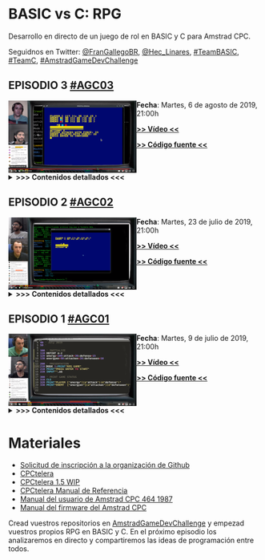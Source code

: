 # BASIC vs C: RPG

Desarrollo en directo de un juego de rol en BASIC y C para Amstrad CPC. 

Seguidnos en Twitter: [@FranGallegoBR](https://twitter.com/FranGallegoBR), [@Hec_Linares](https://twitter.com/Hec_Linares), [#TeamBASIC](https://twitter.com/hashtag/TeamBASIC), [#TeamC](https://twitter.com/hashtag/TeamC), [#AmstradGameDevChallenge](https://twitter.com/hashtag/AmstradGameDevChallenge)

## EPISODIO 3 [#AGC03](https://twitter.com/hashtag/AGC03)

<a href="https://www.youtube.com/watch?v=ezUGwy-jelE"><img align="left" src="https://github.com/AmstradGameDevChallenge/BASICvsC-RPG/blob/master/materials/scrshots/agc03_game_thumb.png" alt="Amstrad GameDev Challenge: BASIC vs C. Episodio 3. #AGC03"/></a>

**Fecha**: Martes, 6 de agosto de 2019, 21:00h

[**>> Vídeo <<**](https://www.youtube.com/watch?v=ezUGwy-jelE)

[**>> Código fuente <<**](https://github.com/AmstradGameDevChallenge/BASICvsC-RPG/archive/agc03.zip)
<br/><br/><br/>

<details><summary><strong>&gt;&gt;&gt; Contenidos detallados &lt;&lt;&lt;</strong></summary>
<ul>
  <li><b>Noticias</b>:</li>
  <ul>
    <li>Actualización en <a href="https://github.com/lronaldo/cpctelera/tree/development" rel="nofollow">CPCtelera 1.5 WIP</a>: Inclusión de soporte para STDC getchar()
    </li><li>#AmstradGameDevChallenge estará presente en <a href="http://www.retrozaragoza.com" rel="nofollow">RetroZaragoza 2019</a>: grabaremos un episodio en directo en persona.
  </ul>
  <li><b>Recomendación</b>: temática para los juegos RPG sobre leyendas reales de Castillos, Monasterios, Pueblos o lugares de la geografía española.
  </li><li><b>Preguntas y proyectos de los miembros del grupo</b>:</li>
  <ul>
    <li>Problema con la inicialización de variables globales en SDCC: no se les asigna valor.
    </li><li>Soluciones para variables globales: funciones de inicialización, valores constantes y punteros no constantes y copia de valores con <code>cpct_memcpy</code>
    </li><li>Sugerencia de uso de <code>grep</code> para eliminar los comentarios en BASIC.
    </li><li>Problema con <code>.gitignore</code> y la carpeta <code>obj/</code>
    </li><li>¿Cómo se puede hacer <code>SYMBOL AFTER</code> en C?
    </li><li>Apreciaciones sobre el uso de <code>cpct_setVideoMode</code>, el firmware y las funciones de CPCtelera.
    </li><li>Detalles a tener en cuenta en el uso de <code>OPENIN</code> y <code>OPENOUT</code> en BASIC
  </ul>
  <li><b>Misterio en BASIC</b>:</li>
  <ul>
    <li>Pérdidas de memoria en nuestro juego. ¿A qué se deben? Dos semanas para encontrar la respuesta.</li>
  </ul>
  </li><li><b>Desarrollo</b>:</li>
  <ul>
    <li>Inicialización rápida y fácil de la pantalla, los colores y el módulo de texto sin tener que ajustarlo todo a mano.
    </li><li>Llamadas a funciones del firmware con código ensamblador en línea: nota sobre potenciales problemas
    </li><li>Creación y manejo de <code>structs</code> en C: ¿Qué son? ¿Cómo funcionan?
    </li><li>Introducción de espacio para múltiples enemigos usando un array de structs en C
    </li><li>Importancia de los comentarios en BASIC: usarlos como referencia de variables y estructuras de memoria
    </li><li>Simulación de structs en BASIC usando arrays y prefijos de nombre
    </li><li>Uso de una referencia variable a un elemento para generalizar el código previo directamente
    </li><li>Diseño básico de un gestor de enemigos: creación y destrucción
    </li><li>Visualización de múltiples enemigos e interacción: problemas asociados
    </li><li>Gestión del array de enemigos al eliminar uno de ellos: posibles alternativas
    </li><li>Añadiendo color a los enemigos como forma de distinguirlos
  </ul>
</ul>
</details>


## EPISODIO 2 [#AGC02](https://twitter.com/hashtag/AGC02)

<a href="https://www.youtube.com/watch?v=5qsZ1lnEPCQ"><img align="left" src="https://github.com/AmstradGameDevChallenge/BASICvsC-RPG/blob/master/materials/scrshots/agc02_game_thumb.png" alt="Amstrad GameDev Challenge: BASIC vs C. Episodio 2. #AGC02"/></a>

**Fecha**: Martes, 23 de julio de 2019, 21:00h

[**>> Vídeo <<**](https://www.youtube.com/watch?v=5qsZ1lnEPCQ)

[**>> Código fuente <<**](https://github.com/AmstradGameDevChallenge/BASICvsC-RPG/archive/agc02.zip)
<br/><br/><br />

<details><summary><strong>&gt;&gt;&gt; Contenidos detallados &lt;&lt;&lt;</strong></summary>
<ul>
  <li>Noticias:</li>
  <ul>
    <li>Anuncio oficial del <a href="http://cpcretrodev.byterealms.com/contest/cpc-retrodev-2019/" rel="nofollow">#CPCRetroDev 2019</a></li>
  </ul>
  <li>Revisión de proyectos en desarrollo de los miembros del <a href="https://twitter.com/hashtag/TeamC" rel="nofollow">#TeamC</a> y el <a href="https://twitter.com/hashtag/TeamBASIC" rel="nofollow">#TeamBASIC</a>
  </li><li>Desarrollo:</li>
  <ul>
  <li>Creación de un script bash para generar un DSK a partir del fichero .BAS
  </li><li>Comentarios que no ocupan memoria en BASIC
  </li><li>Reemplazo y uso de variables con nombre corto en BASIC
  </li><li>Usando <code>LOCATE</code> desde C para dibujar personajes en una posición concreta
  </li><li>Uso de funciones y parámetros en C para reutilizar y simplificar el código
  </li><li>Diferencias entre las funciones <code>printf</code> y <code>puts</code> y uso del firmware
  </li><li>Análisis de estartegias más óptimas de programación en C usando el código ensamblador generado
  </li><li>Uso de las funciones <code>CHR$</code> y <code>STRING$</code> en BASIC para pintar caracteres y repetirlos
  </li><li>Movimiento de los personajes en una dimensión y ataque por movimiento
  </li><li>Uso de <code>GOSUB</code> y subrutinas en BASIC para modularizar el código
  </li><li>Dudas sobre paso de parámetros a funciones y subrutinas en BASIC y C
  </li><li>Detalle sobre las comparaciones y asignaciones en C
  </li><li>Introducción a los arrays en C y BASIC
  </li><li>Funciones aleatorias simples para ataques variables en juegos de ROL
  </li><li>Definición de funciones matemáticas en BASIC
  </li><li>Cálculos enteros y reales y redondeos en BASIC y C
  </li><li>Uso de <code>RANDOMIZE</code> para controlar las secuencias pseudoaleatorias
  </ul>
</ul>
</details>

## EPISODIO 1 [#AGC01](https://twitter.com/hashtag/AGC01)

<a href="https://www.youtube.com/watch?v=TFEnGYmOOLI"><img align="left" src="https://github.com/AmstradGameDevChallenge/BASICvsC-RPG/blob/master/materials/scrshots/agc01_teamBASIC_thumb.png" alt="Amstrad GameDev Challenge: BASIC vs C. Episodio 1. #AGC01"/></a>

**Fecha**: Martes, 9 de julio de 2019, 21:00h

[**>> Vídeo <<**](https://www.youtube.com/watch?v=TFEnGYmOOLI)

[**>> Código fuente <<**](https://github.com/AmstradGameDevChallenge/BASICvsC-RPG/archive/agc01.zip)
<br/><br/><br />

<details><summary><strong>&gt;&gt;&gt; Contenidos detallados &lt;&lt;&lt;</strong></summary>
<ul>
<li>Presentación de la serie
  </li><li>Herramientas a utilizar y organización
  </li><li>Implementado un esquema inicial muy básico de juego y bucle principal emergente, sin apenas estructurar.
  </li><li>Primeros pasos con variables
  </li><li>Player y enemigo con energía, ataque y defensa
  </li><li>Player y enemigo atacan y defienden
  </ul>
</details>

# Materiales

- [Solicitud de inscripción a la organización de Github](http://bit.ly/AGC01)
- [CPCtelera](http://lronaldo.github.io/cpctelera/)
- [CPCtelera 1.5 WIP](https://github.com/lronaldo/cpctelera/tree/development)
- [CPCtelera Manual de Referencia](http://lronaldo.github.io/cpctelera/files/readme-txt.html)
- [Manual del usuario de Amstrad CPC 464 1987](https://archive.org/details/Amstrad_CPC464_Manual_del_Usuario_1987_Amstrad_ES_a)
- [Manual del firmware del Amstrad CPC](http://www.cantrell.org.uk/david/tech/cpc/cpc-firmware/)

Cread vuestros repositorios en [AmstradGameDevChallenge](https://github.com/AmstradGameDevChallenge/) y empezad vuestros propios RPG en BASIC y C. En el próximo episodio los analizaremos en directo y compartiremos las ideas de programación entre todos.
